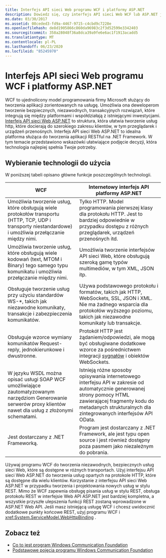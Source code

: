 ```yaml
---
title: Interfejs API sieci Web programu WCF i platformy ASP.NET
description: Dowiedz się, czy interfejs API sieci Web WCF lub ASP.NET jest lepiej dostosowany do Twoich potrzeb, porównując główne funkcje poszczególnych technologii.
ms.date: 03/30/2017
ms.assetid: 08ceded3-fd9a-4467-9715-c4cbd9c7228e
ms.openlocfilehash: de8d1905866c860da96983c2f3d52599e3342403
ms.sourcegitcommit: 358a28048f36a8dca39a9fe6e6ac1f1913acadd5
ms.translationtype: MT
ms.contentlocale: pl-PL
ms.lasthandoff: 06/23/2020
ms.locfileid: "85245970"
---
```

# <a name="wcf-and-aspnet-web-api"></a>Interfejs API sieci Web programu WCF i platformy ASP.NET
WCF to ujednolicony model programowania firmy Microsoft służący do tworzenia aplikacji zorientowanych na usługę. Umożliwia ona deweloperom tworzenie bezpiecznych, niezawodnych, transakcyjnych rozwiązań, które integrują się między platformami i współdziałają z istniejącymi inwestycjami. [Interfejs API sieci Web ASP.NET](https://www.asp.net/web-api) to struktura, która ułatwia tworzenie usług http, które docierają do szerokiego zakresu klientów, w tym przeglądarek i urządzeń przenośnych. Interfejs API sieci Web ASP.NET to idealna platforma służąca do tworzenia aplikacji RESTful na .NET Framework. W tym temacie przedstawiono wskazówki ułatwiające podjęcie decyzji, która technologia najlepiej spełnia Twoje potrzeby.  
  
## <a name="choosing-which-technology-to-use"></a>Wybieranie technologii do użycia  
 W poniższej tabeli opisano główne funkcje poszczególnych technologii.  
  
|WCF|Internetowy interfejs API platformy ASP.NET|  
|---------|---------------------|  
|Umożliwia tworzenie usług, które obsługują wiele protokołów transportu (HTTP, TCP, UDP i transporty niestandardowe) i umożliwia przełączanie między nimi.|Tylko HTTP. Model programowania pierwszej klasy dla protokołu HTTP. Jest to bardziej odpowiednie w przypadku dostępu z różnych przeglądarek, urządzeń przenośnych itd.|  
|Umożliwia tworzenie usług, które obsługują wiele kodowań (text, MTOM i Binary) tego samego typu komunikatu i umożliwia przełączanie między nimi.|Umożliwia tworzenie interfejsów API sieci Web, które obsługują szeroką gamę typów multimediów, w tym XML, JSON itp.|  
|Obsługuje tworzenie usług przy użyciu standardów WS-*, takich jak niezawodne komunikaty, transakcje i zabezpieczenia komunikatów.|Używa podstawowego protokołu i formatów, takich jak HTTP, WebSockets, SSL, JSON i XML. Nie ma żadnego wsparcia dla protokołów wyższego poziomu, takich jak niezawodne komunikaty lub transakcje.|  
|Obsługuje wzorce wymiany komunikatów Request-reply, jednokierunkowe i dwustronne.|Protokół HTTP jest żądaniem/odpowiedzi, ale mogą być obsługiwane dodatkowe wzorce za pośrednictwem integracji [sygnałów](https://github.com/SignalR/SignalR) i obiektów WebSockets.|  
|W języku WSDL można opisać usługi SOAP WCF umożliwiające zautomatyzowanym narzędziom Generowanie serwerów proxy klientów nawet dla usług z złożonymi schematami.|Istnieją różne sposoby opisywania internetowego interfejsu API w zakresie od automatycznie generowanej strony pomocy HTML zawierającej fragmenty kodu do metadanych strukturalnych dla zintegrowanych interfejsów API OData.|  
|Jest dostarczany z .NET Frameworką.|Program jest dostarczany z .NET Framework, ale jest typu open source i jest również dostępny poza pasmem jako niezależnym do pobrania.|  
  
 Używaj programu WCF do tworzenia niezawodnych, bezpiecznych usług sieci Web, które są dostępne w różnych transportach. Użyj interfejsu API sieci Web ASP.NET do tworzenia usług opartych na protokole HTTP, które są dostępne dla wielu klientów. Korzystanie z interfejsu API sieci Web ASP.NET w przypadku tworzenia i projektowania nowych usług w stylu REST. Mimo że WCF zapewnia obsługę pisania usług w stylu REST, obsługa protokołu REST w interfejsie Web API ASP.NET jest bardziej kompletna, a wszystkie przyszłe ulepszenia funkcji REST zostaną wprowadzone w ASP.NET Web API. Jeśli masz istniejącą usługę WCF i chcesz uwidocznić dodatkowe punkty końcowe REST, użyj programu WCF i <xref:System.ServiceModel.WebHttpBinding> .  
  
## <a name="see-also"></a>Zobacz też

- [Co to jest program Windows Communication Foundation](whats-wcf.md)
- [Podstawowe pojęcia programu Windows Communication Foundation](fundamental-concepts.md)
